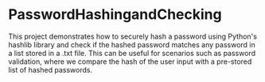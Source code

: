 # PasswordHashingandChecking
This project demonstrates how to securely hash a password using Python's hashlib library and check if the hashed password matches any password in a list stored in a .txt file. This can be useful for scenarios such as password validation, where we compare the hash of the user input with a pre-stored list of hashed passwords.

